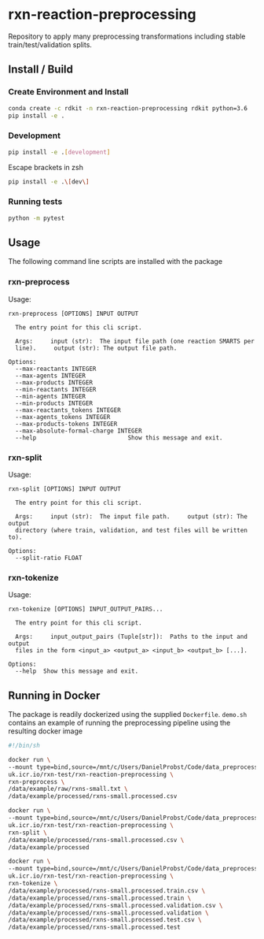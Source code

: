 # rxn-reaction-preprocessing

Repository to apply many preprocessing transformations including stable train/test/validation splits.

## Install / Build
### Create Environment and Install
```bash
conda create -c rdkit -n rxn-reaction-preprocessing rdkit python=3.6
pip install -e .
```

### Development
```bash
pip install -e .[development]
```
Escape brackets in zsh
```bash
pip install -e .\[dev\]
```

### Running tests
```bash
python -m pytest
```

## Usage
The following command line scripts are installed with the package

### rxn-preprocess
Usage:
```
rxn-preprocess [OPTIONS] INPUT OUTPUT

  The entry point for this cli script.

  Args:     input (str):  The input file path (one reaction SMARTS per
  line).     output (str): The output file path.

Options:
  --max-reactants INTEGER
  --max-agents INTEGER
  --max-products INTEGER
  --min-reactants INTEGER
  --min-agents INTEGER
  --min-products INTEGER
  --max-reactants_tokens INTEGER
  --max-agents_tokens INTEGER
  --max-products-tokens INTEGER
  --max-absolute-formal-charge INTEGER
  --help                          Show this message and exit.
```
### rxn-split
Usage:
```
rxn-split [OPTIONS] INPUT OUTPUT

  The entry point for this cli script.

  Args:     input (str):  The input file path.     output (str): The output
  directory (where train, validation, and test files will be written to).

Options:
  --split-ratio FLOAT
```
### rxn-tokenize
Usage:
```
rxn-tokenize [OPTIONS] INPUT_OUTPUT_PAIRS...

  The entry point for this cli script.

  Args:     input_output_pairs (Tuple[str]):  Paths to the input and output
  files in the form <input_a> <output_a> <input_b> <output_b> [...].

Options:
  --help  Show this message and exit.
```

## Running in Docker
The package is readily dockerized using the supplied ```Dockerfile```. `demo.sh` contains an example of running the preprocessing pipeline using the resulting docker image
```bash
#!/bin/sh

docker run \
--mount type=bind,source=/mnt/c/Users/DanielProbst/Code/data_preprocessor/data,target=/data \
uk.icr.io/rxn-test/rxn-reaction-preprocessing \
rxn-preprocess \
/data/example/raw/rxns-small.txt \
/data/example/processed/rxns-small.processed.csv

docker run \
--mount type=bind,source=/mnt/c/Users/DanielProbst/Code/data_preprocessor/data,target=/data \
uk.icr.io/rxn-test/rxn-reaction-preprocessing \
rxn-split \
/data/example/processed/rxns-small.processed.csv \
/data/example/processed

docker run \
--mount type=bind,source=/mnt/c/Users/DanielProbst/Code/data_preprocessor/data,target=/data \
uk.icr.io/rxn-test/rxn-reaction-preprocessing \
rxn-tokenize \
/data/example/processed/rxns-small.processed.train.csv \
/data/example/processed/rxns-small.processed.train \
/data/example/processed/rxns-small.processed.validation.csv \
/data/example/processed/rxns-small.processed.validation \
/data/example/processed/rxns-small.processed.test.csv \
/data/example/processed/rxns-small.processed.test
```
